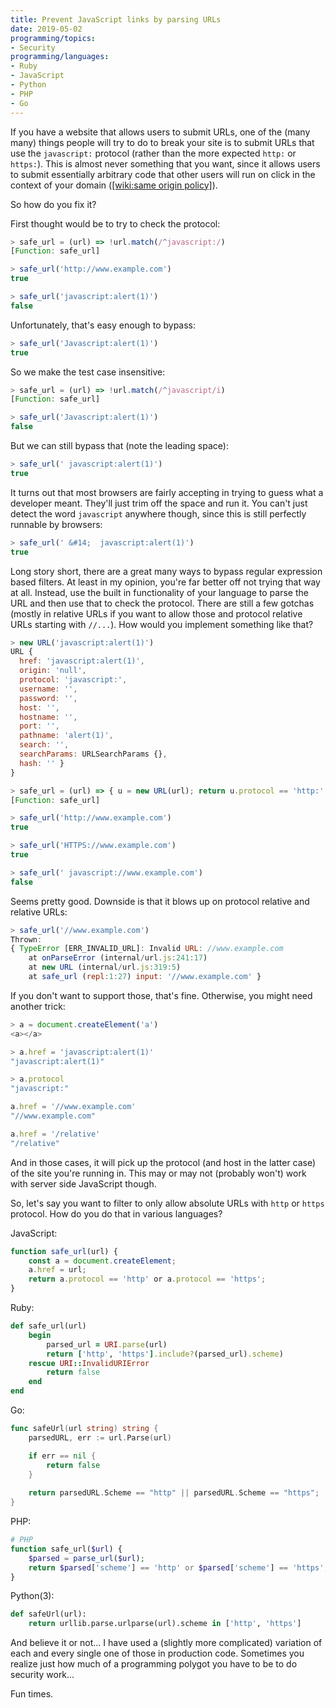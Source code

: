 ```yaml
---
title: Prevent JavaScript links by parsing URLs
date: 2019-05-02
programming/topics:
- Security
programming/languages:
- Ruby
- JavaScript
- Python
- PHP
- Go
---
```

If you have a website that allows users to submit URLs, one of the (many many) things people will try to do to break your site is to submit URLs that use the `javascript:` protocol (rather than the more expected `http:` or `https:`). This is almost never something that you want, since it allows users to submit essentially arbitrary code that other users will run on click in the context of your domain ([[wiki:same origin policy]]()). 

So how do you fix it? 

First thought would be to try to check the protocol:

```javascript
> safe_url = (url) => !url.match(/^javascript:/)
[Function: safe_url]

> safe_url('http://www.example.com')
true

> safe_url('javascript:alert(1)')
false
```

<!--more-->

Unfortunately, that's easy enough to bypass:

```javascript
> safe_url('Javascript:alert(1)')
true
```

So we make the test case insensitive:

```javascript
> safe_url = (url) => !url.match(/^javascript/i)
[Function: safe_url]

> safe_url('Javascript:alert(1)')
false
```

But we can still bypass that (note the leading space):

```javascript
> safe_url(' javascript:alert(1)')
true
```

It turns out that most browsers are fairly accepting in trying to guess what a developer meant. They'll just trim off the space and run it. You can't just detect the word `javascript` anywhere though, since this is still perfectly runnable by browsers:

```javascript
> safe_url(' &#14;  javascript:alert(1)')
true
```

Long story short, there are a great many ways to bypass regular expression based filters. At least in my opinion, you're far better off not trying that way at all. Instead, use the built in functionality of your language to parse the URL and then use that to check the protocol. There are still a few gotchas (mostly in relative URLs if you want to allow those and protocol relative URLs starting with `//...`). How would you implement something like that?

```javascript
> new URL('javascript:alert(1)')
URL {
  href: 'javascript:alert(1)',
  origin: 'null',
  protocol: 'javascript:',
  username: '',
  password: '',
  host: '',
  hostname: '',
  port: '',
  pathname: 'alert(1)',
  search: '',
  searchParams: URLSearchParams {},
  hash: '' }
}

> safe_url = (url) => { u = new URL(url); return u.protocol == 'http:' || u.protocol == 'https:' }
[Function: safe_url]

> safe_url('http://www.example.com')
true

> safe_url('HTTPS://www.example.com')
true

> safe_url(' javascript://www.example.com')
false
```

Seems pretty good. Downside is that it blows up on protocol relative and relative URLs:

```javascript
> safe_url('//www.example.com')
Thrown:
{ TypeError [ERR_INVALID_URL]: Invalid URL: //www.example.com
    at onParseError (internal/url.js:241:17)
    at new URL (internal/url.js:319:5)
    at safe_url (repl:1:27) input: '//www.example.com' }
```

If you don't want to support those, that's fine. Otherwise, you might need another trick:

```javascript
> a = document.createElement('a')
<a>​</a>​

> a.href = 'javascript:alert(1)'
"javascript:alert(1)"

> a.protocol
"javascript:"

a.href = '//www.example.com'
"//www.example.com"

a.href = '/relative'
"/relative"
```

And in those cases, it will pick up the protocol (and host in the latter case) of the site you're running in. This may or may not (probably won't) work with server side JavaScript though. 

So, let's say you want to filter to only allow absolute URLs with `http` or `https` protocol. How do you do that in various languages?

JavaScript:

```javascript
function safe_url(url) {
    const a = document.createElement;
    a.href = url;
    return a.protocol == 'http' or a.protocol == 'https';
}
```

Ruby:

```ruby
def safe_url(url)
    begin
        parsed_url = URI.parse(url)
        return ['http', 'https'].include?(parsed_url).scheme)
    rescue URI::InvalidURIError
        return false
    end
end
```

Go:

```go
func safeUrl(url string) string {
    parsedURL, err := url.Parse(url)

    if err == nil {
        return false
    } 
    
    return parsedURL.Scheme == "http" || parsedURL.Scheme == "https";
}
```

PHP:

```php
# PHP
function safe_url($url) {
    $parsed = parse_url($url);
    return $parsed['scheme'] == 'http' or $parsed['scheme'] == 'https';
}
```

Python(3):

```python
def safeUrl(url):
    return urllib.parse.urlparse(url).scheme in ['http', 'https']
```

And believe it or not... I have used a (slightly more complicated) variation of each and every single one of those in production code. Sometimes you realize just how much of a programming polygot you have to be to do security work...

Fun times.
